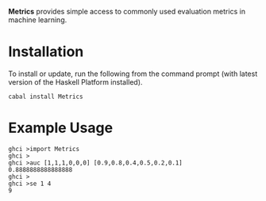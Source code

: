 **Metrics** provides simple access to commonly used evaluation metrics in machine learning.

Installation
============

To install or update, run the following from the command prompt (with latest version of the Haskell Platform installed).

```
cabal install Metrics
```

Example Usage
=============

```
ghci >import Metrics
ghci >
ghci >auc [1,1,1,0,0,0] [0.9,0.8,0.4,0.5,0.2,0.1]
0.8888888888888888
ghci >
ghci >se 1 4
9
```
